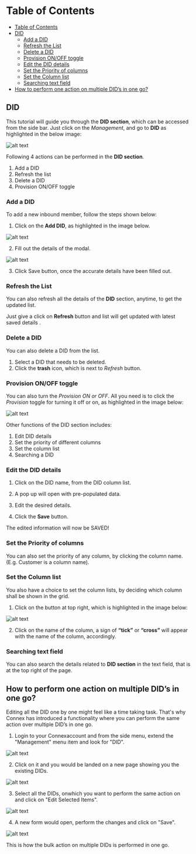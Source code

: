 # Table of Contents

* [Table of Contents](#table-of-contents)
* [DID](#did)
  * [Add a DID](#add-a-did)
  * [Refresh the List](#refresh-the-list)
  * [Delete a DID](#delete-a-did)
  * [Provision ON/OFF toggle](#provision-on/off-toggle)
  * [Edit the DID details](#edit-the-did-details)
  * [Set the Priority of columns](#set-the-priority-of-columns)
  * [Set the Column list](#set-the-column-list)
  * [Searching text field](#searching-text-field)
* [How to perform one action on multiple DID’s in one go?](#how-to-perform-one-action-on-multiple-dids-in-one-go)


## DID

This tutorial will guide you through the **DID section**, which can be accessed from the side bar. Just click on the *Management*, and go to **DID** as highlighted in the below image:

![alt text][did-img-1]

Following 4 actions can be performed in the **DID section**. 

1. Add a DID
2. Refresh the list
3. Delete a DID
4. Provision ON/OFF toggle

### Add a DID

To add a new inbound member, follow the steps shown below:

 1. Click on the **Add DID**, as highlighted in the image below.

![alt text][did-img-2]

 2. Fill out the details of the modal. 

![alt text][did-img-3]

3. Click Save button, once the accurate details have been filled out.
 

### Refresh the List

You can also refresh all the details of the **DID** section, anytime, to get the updated list.

Just give a click on **Refresh** button and list will get updated with latest saved details .

### Delete a DID

You can also delete a DID from the list.

1. Select a DID that needs to be deleted.
2. Click the **trash** icon, which is next to *Refresh* button.

### Provision ON/OFF toggle

You can also turn the *Provision ON or OFF*. All you need is to click the *Provision* toggle for turning it off or on, as highlighted in the image below:

![alt text][did-img-4]

Other functions of the DID section includes:

1. Edit DID details
2. Set the priority of different columns
3. Set the column list
4. Searching a DID

### Edit the DID details

1. Click on the DID name, from the DID column list.

2. A pop up will open with pre-populated data.

3. Edit the desired details.

4. Click the **Save** button.

The edited information will now be SAVED!

### Set the Priority of columns

You can also set the priority of any column, by clicking the column name. (E.g. Customer is a column name).

### Set the Column list

You also have a choice to set the column lists, by deciding which column shall be shown in the grid. 

1. Click on the button at top right, which is highlighted in the image below:

![alt text][did-img-5]

2. Click on the name of the column, a sign of **“tick”** or **“cross”** will appear with the name of the column, accordingly.

### Searching text field

You can also search the details related to **DID section** in the text field, that is at the top right of the page.

## How to perform one action on multiple DID’s in one go?

Editing all the DID one by one might feel like a time taking task. That's why Connex has introduced a functionality where you can perform the same action over multiple DID’s in one go.

1)	Login to your Connexaccount and from the side menu, extend the "Management" menu item and look for "DID". 

![alt text][did-bulk-1]
 
2)	Click on it and you would be landed on a new page showing you the existing DIDs.

![alt text][bulk-did-2]
 
3)	Select all the DIDs, onwhich you want to perform the same action on and click on "Edit Selected Items". 

![alt text][bulk-did-3]
 
4)	A new form would open, perform the changes and click on "Save".

![alt text][bulk-did-4]
 
This is how the bulk action on multiple DIDs is performed in one go.


[did-img-1]: https://raw.githubusercontent.com/digipigeon/connexcs-user-docs/master/img/did-img-1.png "did-img-1"
[did-img-2]: https://raw.githubusercontent.com/digipigeon/connexcs-user-docs/master/img/did-img-2.png "did-img-2"
[did-img-3]: https://raw.githubusercontent.com/digipigeon/connexcs-user-docs/master/img/did-img-3.png "did-img-3"
[did-img-4]: https://raw.githubusercontent.com/digipigeon/connexcs-user-docs/master/img/did-img-4.png "did-img-4"
[did-img-5]: https://raw.githubusercontent.com/digipigeon/connexcs-user-docs/master/img/did-img-5.png "did-img-5"

[did-bulk-1]: https://raw.githubusercontent.com/digipigeon/connexcs-user-docs/master/img/did-bulk-1.png "DID-Bulk-1"
[bulk-did-2]: https://raw.githubusercontent.com/digipigeon/connexcs-user-docs/master/img/bulk-did-2.png "DID-Bulk-2"
[bulk-did-3]: https://raw.githubusercontent.com/digipigeon/connexcs-user-docs/master/img/bulk-did-3.png "DID-Bulk-3"
[bulk-did-4]: https://raw.githubusercontent.com/digipigeon/connexcs-user-docs/master/img/bulk-did-4.png "DID-Bulk-4"



